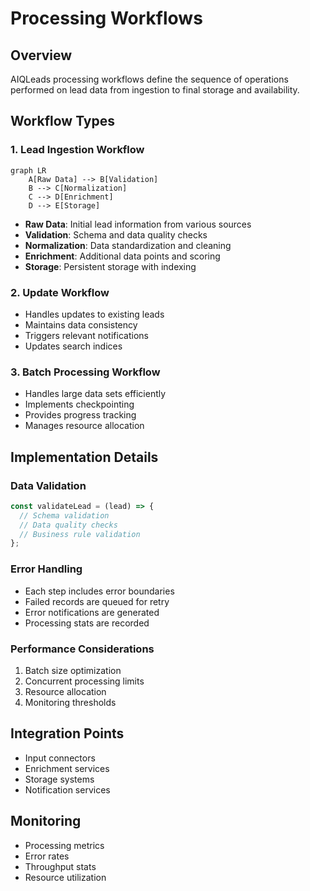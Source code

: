 # Processing Workflows

## Overview

AIQLeads processing workflows define the sequence of operations performed on lead data from ingestion to final storage and availability.

## Workflow Types

### 1. Lead Ingestion Workflow

```mermaid
graph LR
    A[Raw Data] --> B[Validation]
    B --> C[Normalization]
    C --> D[Enrichment]
    D --> E[Storage]
```

- **Raw Data**: Initial lead information from various sources
- **Validation**: Schema and data quality checks
- **Normalization**: Data standardization and cleaning
- **Enrichment**: Additional data points and scoring
- **Storage**: Persistent storage with indexing

### 2. Update Workflow

- Handles updates to existing leads
- Maintains data consistency
- Triggers relevant notifications
- Updates search indices

### 3. Batch Processing Workflow

- Handles large data sets efficiently
- Implements checkpointing
- Provides progress tracking
- Manages resource allocation

## Implementation Details

### Data Validation

```javascript
const validateLead = (lead) => {
  // Schema validation
  // Data quality checks
  // Business rule validation
};
```

### Error Handling

- Each step includes error boundaries
- Failed records are queued for retry
- Error notifications are generated
- Processing stats are recorded

### Performance Considerations

1. Batch size optimization
2. Concurrent processing limits
3. Resource allocation
4. Monitoring thresholds

## Integration Points

- Input connectors
- Enrichment services
- Storage systems
- Notification services

## Monitoring

- Processing metrics
- Error rates
- Throughput stats
- Resource utilization
